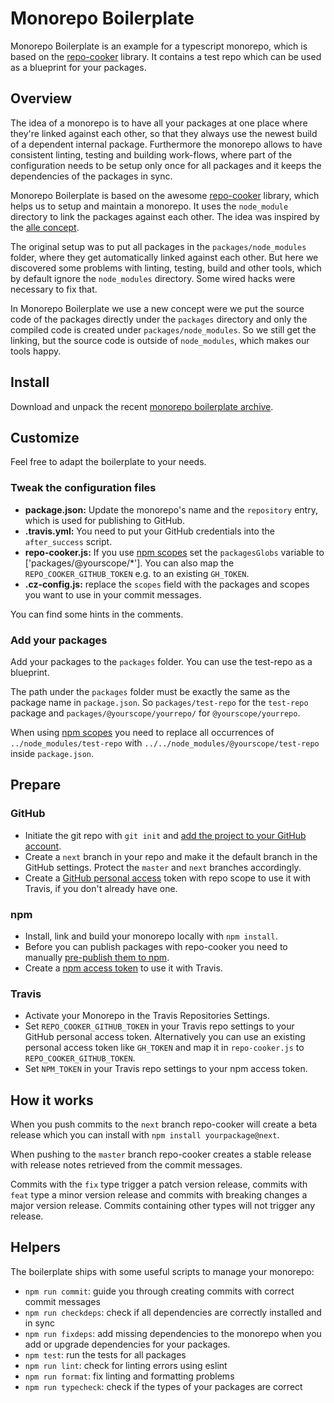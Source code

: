 # Monorepo Boilerplate

Monorepo Boilerplate is an example for a typescript monorepo, which is based on the [repo-cooker][1] library. It contains a test repo which can be used as a blueprint for your packages.

## Overview

The idea of a monorepo is to have all your packages at one place where they're linked against each other, so that they always use the newest build of a dependent internal package. Furthermore the monorepo allows to have consistent linting, testing and building work-flows, where part of the configuration needs to be setup only once for all packages and it keeps the dependencies of the packages in sync.

Monorepo Boilerplate is based on the awesome [repo-cooker][1] library, which helps us to setup and maintain a monorepo. It uses the `node_module` directory to link the packages against each other. The idea was inspired by the [alle concept][2].

The original setup was to put all packages in the `packages/node_modules` folder, where they get automatically linked against each other. But here we discovered some problems with linting, testing, build and other tools, which by default ignore the `node_modules` directory. Some wired hacks were necessary to fix that.

In Monorepo Boilerplate we use a new concept were we put the source code of the packages directly under the `packages` directory and only the compiled code is created under `packages/node_modules`. So we still get the linking, but the source code is outside of `node_modules`, which makes our tools happy.

## Install

Download and unpack the recent [monorepo boilerplate archive][3].

## Customize

Feel free to adapt the boilerplate to your needs.

### Tweak the configuration files

- **package.json:** Update the monorepo's name and the `repository` entry, which is used for publishing to GitHub.
- **.travis.yml:** You need to put your GitHub credentials into the `after_success` script.
- **repo-cooker.js:** If you use [npm scopes][4] set the `packagesGlobs` variable to ['packages/@yourscope/*']. You can also map the `REPO_COOKER_GITHUB_TOKEN` e.g. to an existing `GH_TOKEN`.
- **.cz-config.js:** replace the `scopes` field with the packages and scopes you want to use in your commit messages.

You can find some hints in the comments.

### Add your packages

Add your packages to the `packages` folder. You can use the test-repo as a blueprint.

The path under the `packages` folder must be exactly the same as the package name in `package.json`. So `packages/test-repo` for the `test-repo` package and `packages/@yourscope/yourrepo/` for `@yourscope/yourrepo`.

When using [npm scopes][4] you need to replace all occurrences of `../node_modules/test-repo` with `../../node_modules/@yourscope/test-repo` inside `package.json`.

## Prepare

### GitHub

- Initiate the git repo with `git init` and [add the project to your GitHub account][5].
- Create a `next` branch in your repo and make it the default branch in the GitHub settings. Protect the `master` and `next` branches accordingly.
- Create a [GitHub personal access][6] token with repo scope to use it with Travis, if you don't already have one.

### npm

- Install, link and build your monorepo locally with `npm install`.
- Before you can publish packages with repo-cooker you need to manually [pre-publish them to npm][7].
- Create a [npm access token][8] to use it with Travis.

### Travis

- Activate your Monorepo in the Travis Repositories Settings.
- Set `REPO_COOKER_GITHUB_TOKEN` in your Travis repo settings to your GitHub personal access token. Alternatively you can use an existing personal access token like `GH_TOKEN` and map it in `repo-cooker.js` to `REPO_COOKER_GITHUB_TOKEN`.
- Set `NPM_TOKEN` in your Travis repo settings to your npm access token.

## How it works

When you push commits to the `next` branch repo-cooker will create a beta release which you can install with `npm install yourpackage@next`.

When pushing to the `master` branch repo-cooker creates a stable release with release notes retrieved from the commit messages.

Commits with the `fix` type trigger a patch version release, commits with `feat` type a minor version release and commits with breaking changes a major version release. Commits containing other types will not trigger any release.

## Helpers

The boilerplate ships with some useful scripts to manage your monorepo:

- `npm run commit`: guide you through creating commits with correct commit messages
- `npm run checkdeps`: check if all dependencies are correctly installed and in sync
- `npm run fixdeps`: add missing dependencies to the monorepo when you add or upgrade dependencies for your packages.
- `npm test`: run the tests for all packages
- `npm run lint`: check for linting errors using eslint
- `npm run format`: fix linting and formatting problems
- `npm run typecheck`: check if the types of your packages are correct

[1]: https://github.com/cerebral/repo-cooker
[2]: https://github.com/boennemann/alle
[3]: https://github.com/henri-hulski/monorepo-boilerplate/archive/master.zip
[4]: https://docs.npmjs.com/about-scopes
[5]: https://help.github.com/en/articles/adding-an-existing-project-to-github-using-the-command-line
[6]: https://github.com/settings/tokens
[7]: https://docs.npmjs.com/cli/publish
[8]: https://www.npmjs.com/settings/henri-hulski/tokens/create
